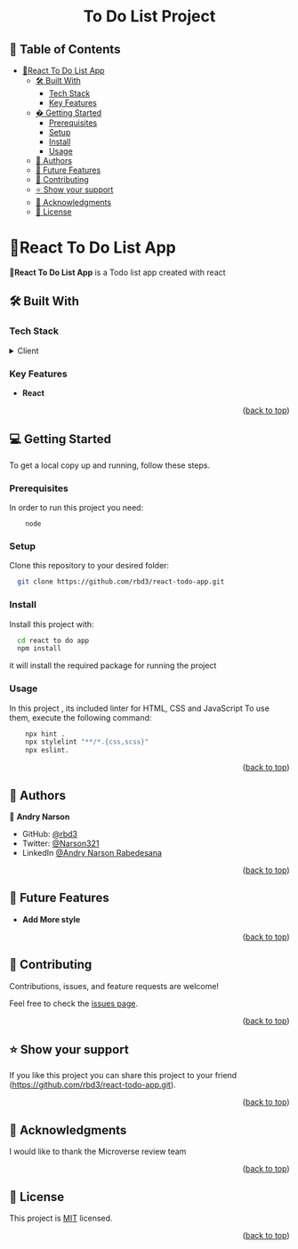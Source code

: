 <a name="readme-top"></a>

<div align="center">

  <h1><b>To Do List Project</b></h1>

</div>

<!-- TABLE OF CONTENTS -->

## 📗 Table of Contents

- [📖React To Do List App ](#react-to-do-list-app-)
  - [🛠 Built With ](#-built-with-)
    - [Tech Stack ](#tech-stack-)
    - [Key Features ](#key-features-)
  - [� Getting Started ](#-getting-started-)
    - [Prerequisites](#prerequisites)
    - [Setup](#setup)
    - [Install](#install)
    - [Usage](#usage)
  - [👥 Authors ](#-authors-)
  - [🔭 Future Features ](#-future-features-)
  - [🤝 Contributing ](#-contributing-)
  - [⭐️ Show your support ](#️-show-your-support-)
  - [🙏 Acknowledgments ](#-acknowledgments-)
  - [📝 License ](#-license-)

<!-- PROJECT DESCRIPTION -->

# 📖React To Do List App <a name="about-project"></a>

**📖React To Do List App** is a Todo list app created with react


## 🛠 Built With <a name="built-with"></a>

### Tech Stack <a name="tech-stack"></a>

<details>
  <summary>Client</summary>
  <ul>
    <li><a href="https://developer.mozilla.org/en-US/docs/Learn/Getting_started_with_the_web/HTML_basics">HTML</a></li>
    <li><a href="https://developer.mozilla.org/en-US/docs/Learn/Getting_started_with_the_web/CSS_basics">CSS</a></li>
    <li><a href="https://developer.mozilla.org/en-US/docs/Web/JavaScript">JS</a></li>
    <li>React</li>
  </ul>
</details>

<!-- Features -->

### Key Features <a name="key-features"></a>

- **React**

<p align="right">(<a href="#readme-top">back to top</a>)</p>

<!-- GETTING STARTED -->

## 💻 Getting Started <a name="getting-started"></a>

To get a local copy up and running, follow these steps.

### Prerequisites

In order to run this project you need:

```
    node
```

### Setup

Clone this repository to your desired folder:

```sh
  git clone https://github.com/rbd3/react-todo-app.git
```

### Install

Install this project with:

```sh
  cd react to do app
  npm install
```

it will install the required package for running the project

### Usage

In this project , its included linter for HTML, CSS and JavaScript
To use them, execute the following command:


```sh
    npx hint .
    npx stylelint "**/*.{css,scss}"
    npx eslint.
```

<p align="right">(<a href="#readme-top">back to top</a>)</p>

<!-- AUTHORS -->

## 👥 Authors <a name="authors"></a>


👤 **Andry Narson**

- GitHub: [@rbd3](https://github.com/rbd3)
- Twitter: [@Narson321](https://twitter.com/@Narson321)
- LinkedIn [@Andry Narson Rabedesana](https://linkedin.com/in/andry-narson-rabedesana-15b8b4248)

<p align="right">(<a href="#readme-top">back to top</a>)</p>

<!-- FUTURE FEATURES -->

## 🔭 Future Features <a name="future-features"></a>

- **Add More style**

<p align="right">(<a href="#readme-top">back to top</a>)</p>

<!-- CONTRIBUTING -->

## 🤝 Contributing <a name="contributing"></a>

Contributions, issues, and feature requests are welcome!

Feel free to check the [issues page](https://github.com/rbd3/react-todo-app/issues).

<p align="right">(<a href="#readme-top">back to top</a>)</p>

<!-- SUPPORT -->

## ⭐️ Show your support <a name="support"></a>


If you like this project you can share this project to your friend (https://github.com/rbd3/react-todo-app.git).

<p align="right">(<a href="#readme-top">back to top</a>)</p>

<!-- ACKNOWLEDGEMENTS -->

## 🙏 Acknowledgments <a name="acknowledgments"></a>

I would like to thank the Microverse review team

<p align="right">(<a href="#readme-top">back to top</a>)</p>


<!-- LICENSE -->

## 📝 License <a name="license"></a>

This project is [MIT](./LICENSE) licensed.


<p align="right">(<a href="#readme-top">back to top</a>)</p>
